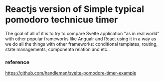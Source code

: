 # Reactjs version of Simple typical pomodoro technicue timer

The goal of all of it is to try to compare Svelte application "as in real world" with other popular frameworks like Angualr and React using it in a way as we do all the things with other frameworks: conditional templates, routing, state managements, componenta relation and etc..

### reference
https://github.com/handleman/svelte-pomodore-timer-example
